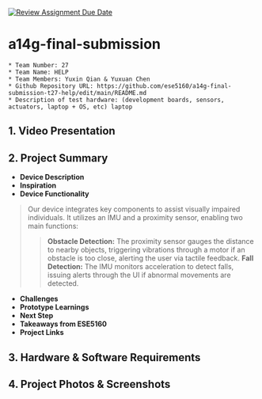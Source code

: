 [![Review Assignment Due Date](https://classroom.github.com/assets/deadline-readme-button-24ddc0f5d75046c5622901739e7c5dd533143b0c8e959d652212380cedb1ea36.svg)](https://classroom.github.com/a/kzkUPShx)
# a14g-final-submission

    * Team Number: 27
    * Team Name: HELP
    * Team Members: Yuxin Qian & Yuxuan Chen
    * Github Repository URL: https://github.com/ese5160/a14g-final-submission-t27-help/edit/main/README.md
    * Description of test hardware: (development boards, sensors, actuators, laptop + OS, etc) laptop

## 1. Video Presentation

## 2. Project Summary   
- **Device Description**
- **Inspiration**  
- **Device Functionality**    
>Our device integrates key components to assist visually impaired individuals. It utilizes an IMU and a proximity sensor, enabling two main functions:   
>>**Obstacle Detection:** The proximity sensor gauges the distance to nearby objects, triggering vibrations through a motor if an obstacle is too close, alerting the user via tactile feedback.
>>**Fall Detection:** The IMU monitors acceleration to detect falls, issuing alerts through the UI if abnormal movements are detected.
    
- **Challenges**
- **Prototype Learnings**
- **Next Step**
- **Takeaways from ESE5160**
- **Project Links**  
## 3. Hardware & Software Requirements

## 4. Project Photos & Screenshots
